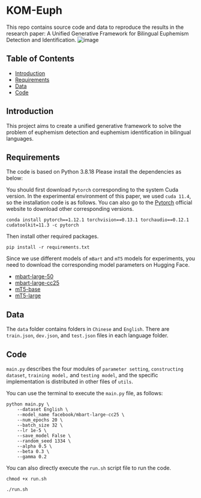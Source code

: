 # KOM-Euph
This repo contains source code and data to reproduce the results in the research paper: A Unified Generative Framework for Bilingual Euphemism Detection and Identification.
![image](https://github.com/DHZ68/KOM-Euph/assets/32569555/a6211343-8e71-4906-b885-fef9bd610291)

## Table of Contents

- [Introduction](#Introduction)
- [Requirements](#Requirements)
- [Data](#Data)
- [Code](#Code)

## Introduction

This project aims to create a unified generative framework to solve the problem of euphemism detection and euphemism identification in bilingual languages.

## Requirements

The code is based on Python 3.8.18 Please install the dependencies as below:  

You should first download `Pytorch` corresponding to the system Cuda version. In the experimental environment of this paper, we used `cuda 11.4`, so the installation code is as follows. You can also go to the [Pytorch](https://pytorch.org/) official website to download other corresponding versions.

```
conda install pytorch==1.12.1 torchvision==0.13.1 torchaudio==0.12.1 cudatoolkit=11.3 -c pytorch
```

Then install other required packages.

```
pip install -r requirements.txt
```

Since we use different models of `mBart` and `mT5` models for experiments, you need to download the corresponding model parameters on Hugging Face.
- [mbart-large-50](https://huggingface.co/facebook/mbart-large-50)
- [mbart-large-cc25](https://huggingface.co/facebook/mbart-large-cc25)
- [mT5-base](https://huggingface.co/google/mt5-base)
- [mT5-large](https://huggingface.co/google/mt5-large)

## Data

The `data` folder contains folders in `Chinese` and `English`. There are `train.json`, `dev.json`, and `test.json` files in each language folder.

## Code

`main.py` describes the four modules of `parameter setting`, `constructing dataset`, `training model,` and `testing model`, and the specific implementation is distributed in other files of `utils`.

You can use the terminal to execute the `main.py` file, as follows:

```
python main.py \
    --dataset English \
    --model_name facebook/mbart-large-cc25 \
    --num_epochs 20 \
    --batch_size 32 \
    --lr 1e-5 \
    --save_model False \
    --random_seed 1334 \
    --alpha 0.5 \
    --beta 0.3 \
    --gamma 0.2
```

You can also directly execute the `run.sh` script file to run the code.

```
chmod +x run.sh
```

```
./run.sh
```

